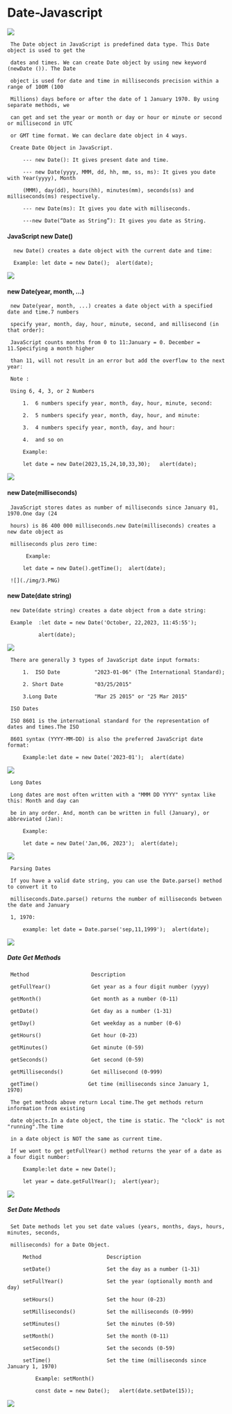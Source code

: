 # Date-Javascript

 ![](./img/date.PNG)

     The Date object in JavaScript is predefined data type. This Date object is used to get the 
     
     dates and times. We can create Date object by using new keyword (newDate ()). The Date 
     
     object is used for date and time in milliseconds precision within a range of 100M (100 
     
     Millions) days before or after the date of 1 January 1970. By using separate methods, we 
     
     can get and set the year or month or day or hour or minute or second or millisecond in UTC 
     
     or GMT time format. We can declare date object in 4 ways.
     
     Create Date Object in JavaScript.

         --- new Date(): It gives present date and time.

         --- new Date(yyyy, MMM, dd, hh, mm, ss, ms): It gives you date with Year(yyyy), Month
         
         (MMM), day(dd), hours(hh), minutes(mm), seconds(ss) and milliseconds(ms) respectively.

         --- new Date(ms): It gives you date with milliseconds.

         ---new Date(“Date as String”): It gives you date as String.
 
#### JavaScript new Date()
 
      new Date() creates a date object with the current date and time:

      Example: let date = new Date();  alert(date);

 ![](./img/1.PNG)
      
      
#### new Date(year, month, ...)

     new Date(year, month, ...) creates a date object with a specified date and time.7 numbers 
     
     specify year, month, day, hour, minute, second, and millisecond (in that order):
     
     JavaScript counts months from 0 to 11:January = 0. December = 11.Specifying a month higher 
     
     than 11, will not result in an error but add the overflow to the next year:

     Note :

     Using 6, 4, 3, or 2 Numbers

         1.  6 numbers specify year, month, day, hour, minute, second:
         
         2.  5 numbers specify year, month, day, hour, and minute:
         
         3.  4 numbers specify year, month, day, and hour: 
         
         4.  and so on
         
         Example:
         
         let date = new Date(2023,15,24,10,33,30);   alert(date);

 ![](./img/2.PNG)

#### new Date(milliseconds)

     JavaScript stores dates as number of milliseconds since January 01, 1970.One day (24 
     
     hours) is 86 400 000 milliseconds.new Date(milliseconds) creates a new date object as 
     
     milliseconds plus zero time:
     
          Example:
         
         let date = new Date().getTime();  alert(date);

     ![](./img/3.PNG)


#### new Date(date string)

     new Date(date string) creates a date object from a date string:
     
     Example  :let date = new Date('October, 22,2023, 11:45:55');
            
              alert(date);

 ![](./img/4.PNG)

     There are generally 3 types of JavaScript date input formats:
         
         1.  ISO Date       	"2023-01-06" (The International Standard);
         
         2. Short Date          "03/25/2015"
        
         3.Long Date           	"Mar 25 2015" or "25 Mar 2015"

     ISO Dates

     ISO 8601 is the international standard for the representation of dates and times.The ISO 
     
     8601 syntax (YYYY-MM-DD) is also the preferred JavaScript date format:
         
         Example:let date = new Date('2023-01');  alert(date)

 ![](./img/5.PNG)

     Long Dates

     Long dates are most often written with a "MMM DD YYYY" syntax like this: Month and day can 
     
     be in any order. And, month can be written in full (January), or abbreviated (Jan): 
         
         Example: 
         
         let date = new Date('Jan,06, 2023');  alert(date);

 ![](./img/6.PNG)
    

     Parsing Dates

     If you have a valid date string, you can use the Date.parse() method to convert it to 
     
     milliseconds.Date.parse() returns the number of milliseconds between the date and January 
     
     1, 1970:
         
         example: let date = Date.parse('sep,11,1999');  alert(date);

 ![](./img/7.PNG)

##### Date Get Methods

     Method 	               Description
     
     getFullYear() 	           Get year as a four digit number (yyyy)
     
     getMonth() 	           Get month as a number (0-11)
     
     getDate() 	               Get day as a number (1-31)
     
     getDay()  	               Get weekday as a number (0-6)
     
     getHours() 	           Get hour (0-23)
     
     getMinutes() 	           Get minute (0-59)
     
     getSeconds() 	           Get second (0-59)
     
     getMilliseconds() 	       Get millisecond (0-999)
     
     getTime() 	              Get time (milliseconds since January 1, 1970)

     The get methods above return Local time.The get methods return information from existing 
     
     date objects.In a date object, the time is static. The "clock" is not "running".The time 
     
     in a date object is NOT the same as current time.
     
     If we wont to get getFullYear() method returns the year of a date as a four digit number:
         
         Example:let date = new Date();
         
         let year = date.getFullYear();  alert(year);

 ![](./img/8.PNG)

##### Set Date Methods
 
     Set Date methods let you set date values (years, months, days, hours, minutes, seconds, 
     
     milliseconds) for a Date Object.

         Method 	                Description
         
         setDate() 	                Set the day as a number (1-31)
         
         setFullYear() 	            Set the year (optionally month and day)
         
         setHours() 	            Set the hour (0-23)
         
         setMilliseconds() 	        Set the milliseconds (0-999)
         
         setMinutes() 	            Set the minutes (0-59)
         
         setMonth() 	            Set the month (0-11)
         
         setSeconds() 	            Set the seconds (0-59)
         
         setTime()        	        Set the time (milliseconds since January 1, 1970)

             Example: setMonth()

             const date = new Date();   alert(date.setDate(15));

 ![](./img/last.PNG)
